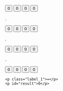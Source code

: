 <!DOCTYPE html>
<html>
  <head>
    <title>Binary Game</title>
    <link rel="stylesheet" href="/styles.css">
  </head>
  <body>

  <div class="main_panel">
    <div>
      <button data-val="15" class="bit_button" type="button">0</button>
      <button data-val="14" class="bit_button" type="button">0</button>
      <button data-val="13" class="bit_button" type="button">0</button>
      <button data-val="12" class="bit_button" type="button">0</button>
      <p class="label_1">.</p>
      <button data-val="11" class="bit_button" type="button">0</button>
      <button data-val="10" class="bit_button" type="button">0</button>
      <button data-val="9" class="bit_button" type="button">0</button>
      <button data-val="8" class="bit_button" type="button">0</button>
      <p class="label_1">.</p>
      <button data-val="7" class="bit_button" type="button">0</button>
      <button data-val="6" class="bit_button" type="button">0</button>
      <button data-val="5" class="bit_button" type="button">0</button>
      <button data-val="4" class="bit_button" type="button">0</button>
      <p class="label_1">.</p>
      <button data-val="3" class="bit_button" type="button">0</button>
      <button data-val="2" class="bit_button" type="button">0</button>
      <button data-val="1" class="bit_button" type="button">0</button>
      <button data-val="0" class="bit_button" type="button">0</button>
    </div>

    <p class="label_1">=</p>
    <p id="result">0</p>
    
  </div>
